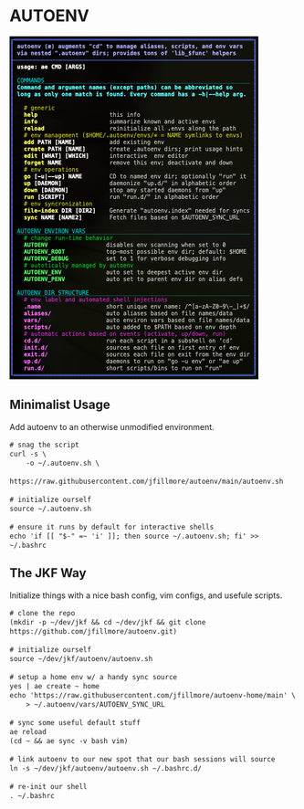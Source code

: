 # AUTOENV

![usage info](https://github.com/jfillmore/autoenv/raw/main/ae-usage.png)


## Minimalist Usage

Add autoenv to an otherwise unmodified environment.

```
# snag the script
curl -s \
    -o ~/.autoenv.sh \
    https://raw.githubusercontent.com/jfillmore/autoenv/main/autoenv.sh

# initialize ourself
source ~/.autoenv.sh

# ensure it runs by default for interactive shells
echo 'if [[ "$-" =~ 'i' ]]; then source ~/.autoenv.sh; fi' >> ~/.bashrc
```


## The JKF Way

Initialize things with a nice bash config, vim configs, and usefule scripts.

```
# clone the repo
(mkdir -p ~/dev/jkf && cd ~/dev/jkf && git clone https://github.com/jfillmore/autoenv.git)

# initialize ourself
source ~/dev/jkf/autoenv/autoenv.sh

# setup a home env w/ a handy sync source
yes | ae create ~ home
echo 'https://raw.githubusercontent.com/jfillmore/autoenv-home/main' \
    > ~/.autoenv/vars/AUTOENV_SYNC_URL

# sync some useful default stuff
ae reload
(cd ~ && ae sync -v bash vim)

# link autoenv to our new spot that our bash sessions will source
ln -s ~/dev/jkf/autoenv/autoenv.sh ~/.bashrc.d/

# re-init our shell
. ~/.bashrc
```
